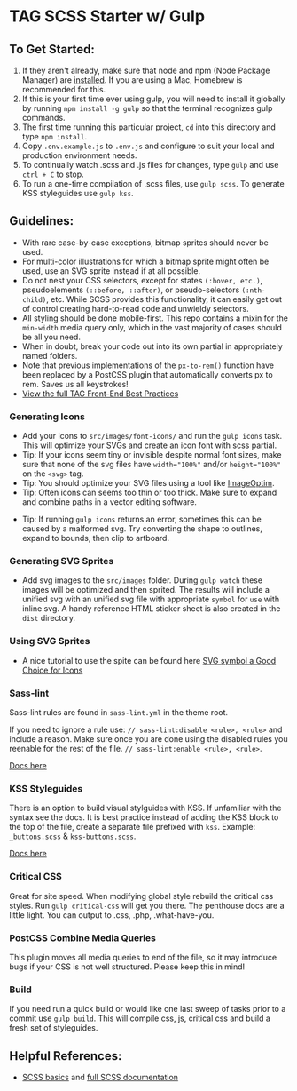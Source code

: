 # TAG SCSS Starter w/ Gulp

## To Get Started:

1. If they aren't already, make sure that node and npm (Node Package Manager) are [installed](http://blog.nodeknockout.com/post/65463770933/how-to-install-node-js-and-npm). If you are using a Mac, Homebrew is recommended for this.
2. If this is your first time ever using gulp, you will need to install it globally by running `npm install -g gulp` so that the terminal recognizes gulp commands.
3. The first time running this particular project, `cd` into this directory and type `npm install`.
4. Copy `.env.example.js` to `.env.js` and configure to suit your local and production environment needs.
5. To continually watch .scss and .js files for changes, type `gulp` and use `ctrl + C` to stop.
6. To run a one-time compilation of .scss files, use `gulp scss`. To generate KSS styleguides use `gulp kss`.

## Guidelines:

- With rare case-by-case exceptions, bitmap sprites should never be used.
- For multi-color illustrations for which a bitmap sprite might often be used, use an SVG sprite instead if at all possible.
- Do not nest your CSS selectors, except for states `(:hover, etc.)`, pseudoelements `(::before, ::after)`, or pseudo-selectors `(:nth-child)`, etc. While SCSS provides this functionality, it can easily get out of control creating hard-to-read code and unwieldy selectors.
- All styling should be done mobile-first. This repo contains a mixin for the `min-width` media query only, which in the vast majority of cases should be all you need.
- When in doubt, break your code out into its own partial in appropriately named folders.
- Note that previous implementations of the `px-to-rem()` function have been replaced by a PostCSS plugin that automatically converts px to rem. Saves us all keystrokes!
- [View the full TAG Front-End Best Practices](https://thirdandgrove.atlassian.net/wiki/display/TAGCo/Front+End+Best+Practices)

### Generating Icons

- Add your icons to `src/images/font-icons/` and run the `gulp icons` task.
  This will optimize your SVGs and create an icon font with scss partial.
- Tip: If your icons seem tiny or invisible despite normal font sizes, make sure that none of the svg files have `width="100%"` and/or `height="100%"` on the `<svg>` tag.
- Tip: You should optimize your SVG files using a tool like [ImageOptim](https://imageoptim.com/mac).
- Tip: Often icons can seems too thin or too thick. Make sure to expand and combine paths in a vector editing software.

* Tip: If running `gulp icons` returns an error, sometimes this can be caused by a malformed svg. Try converting the shape to outlines, expand to bounds, then clip to artboard.

### Generating SVG Sprites

- Add svg images to the `src/images` folder. During `gulp watch` these images will be optimized and then sprited. The results will include a unified svg with an unified svg file with appropriate `symbol` for `use` with inline svg. A handy reference HTML sticker sheet is also created in the `dist` directory.

### Using SVG Sprites

- A nice tutorial to use the spite can be found here [SVG symbol a Good Choice for Icons](https://css-tricks.com/svg-symbol-good-choice-icons/)

### Sass-lint

Sass-lint rules are found in `sass-lint.yml` in the theme root.

If you need to ignore a rule use: `// sass-lint:disable <rule>, <rule>` and include a reason. Make sure once you are done using the disabled rules you reenable for the rest of the file. `// sass-lint:enable <rule>, <rule>`.

[Docs here](https://github.com/sasstools/sass-lint/tree/develop/docs)

### KSS Styleguides

There is an option to build visual stylguides with KSS. If unfamiliar with the syntax see the docs. It is best practice instead of adding the KSS block to the top of the file, create a separate file prefixed with `kss`. Example: `_buttons.scss` & `kss-buttons.scss`.

[Docs here](https://github.com/kss-node/kss-node)

### Critical CSS

Great for site speed. When modifying global style rebuild the critical css styles. Run `gulp critical-css` will get you there. The penthouse docs are a little light. You can output to .css, .php, .what-have-you.

### PostCSS Combine Media Queries

This plugin moves all media queries to end of the file, so it may introduce bugs if your CSS is not well structured. Please keep this in mind!

### Build

If you need run a quick build or would like one last sweep of tasks prior to a commit use `gulp build`. This will compile css, js, critical css and build a fresh set of styleguides.

## Helpful References:

- [SCSS basics](http://sass-lang.com/guide) and [full SCSS documentation](http://sass-lang.com/documentation/file.SASS_REFERENCE.html)
